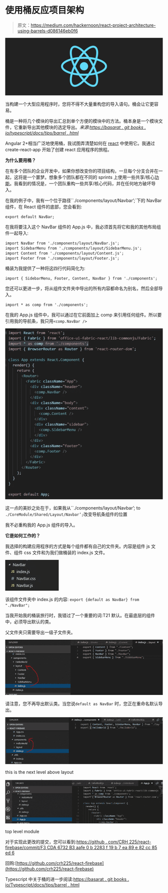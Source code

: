 # 使用桶反应项目架构

> 原文：<https://medium.com/hackernoon/react-project-architecture-using-barrels-d086146eb0f6>

![](img/b87c2a21f14090ac93cc45e632195a2e.png)

当构建一个大型应用程序时，您将不得不大量重构您的导入语句。桶会让它更容易。

桶是一种将几个模块的导出汇总到单个方便的模块中的方法。桶本身是一个模块文件，它重新导出其他模块的选定导出。*来源:*[*https://basarat . git books . io/typescript/docs/tips/barrel . html*](https://basarat.gitbooks.io/typescript/docs/tips/barrel.html)

Angular 2+相当广泛地使用桶，我试图弄清楚如何在 [react](https://hackernoon.com/tagged/react) 中使用它。我通过 create-react-app 开始了创建 react 应用程序的旅程。

**为什么要用桶？**

在有多个团队的企业开发中，如果你想改变你的项目结构，一旦每个分支合并在一起，这将是一个噩梦。想象多个团队都在不同的 sprints 上使用一些共享/核心[功能](https://hackernoon.com/tagged/functionality)。我看到的情况是，一个团队重构一些共享/核心代码，并在任何地方破坏导入。

在我的例子中，我有一个位于路径``./components/layout/Navbar’;`下的 NavBar 组件，在 React 组件的底部，您会看到:

```
export default NavBar;
```

在我将要注入这个 NavBar 组件的 App.js 中，我必须首先将它和我的其他布局组件一起导入:

```
import NavBar from './components/layout/NavBar.js';
import SidebarMenu from './components/layout/SidebarMenu.js';
import Content from './components/layout/Content.js';
import Footer from './components/layout/Footer.js';
```

桶装为我提供了一种将这四行代码简化为:

```
import { SidebarMenu, Footer, Content, NavBar } from './components';
```

您还可以更进一步，将从组件文件夹中导出的所有内容都命名为别名，然后全部导入。

```
import * as comp from './components';
```

在我的 App.js 组件中，我可以通过在它前面加上 comp 来引用任何组件。所以要引用我的导航条，我只用`<comp.NavBar />`

![](img/da3ea39c6630dae305e2751f48aa0575.png)

这一点的美妙之处在于，如果我从``./components/layout/Navbar’; to `./CoreModule/Shared/Layout/Navbar’;`改变导航条组件的位置

我不必重构我的 App.js 组件的导入。

**它是如何工作的？**

我选择的构建应用程序的方式是每个组件都有自己的文件夹。内容是组件 js 文件、组件 css 文件和为我们做桶装的 index.js 文件。

![](img/da98edc47841a02efeccfc0bb9233106.png)

该组件文件夹中 index.js 的内容:
`export {default as NavBar} from "./NavBar";`

当我开始我的桶装旅行时，我错过了一个重要的词:T21 默认。在最底层的组件中，必须导出默认的类。

父文件夹只需要导出一级子文件夹。

![](img/151ce3d50bb4b994ef3c3478bf121f52.png)

请注意，您不再导出默认类。当您说`default as NavBar` 时，您正在重命名默认导出。

![](img/54770a9222af49e3ab7d42fd58e79978.png)

this is the next level above layout

![](img/4d977a3dde1ee47ebea727e6fc20f308.png)

top level module

对于实现此更改的提交，您可以看到:[https://github . com/CRH 225/react-firebase/commit/F3 CDA 6732 B3 aafe 0 b 2283 f 19 b 7 ea 89 e 82 cc 85 ed 6](https://github.com/crh225/react-firebase/commit/f3cda6732b3aafe0b2283f19b7ea89e82cc85ed6)

回购:[https://github.com/crh225/react-firebase](https://github.com/crh225/react-firebase)

Typescript 中关于桶的进一步阅读:[https://basarat . git books . io/Typescript/docs/tips/barrel . html](https://basarat.gitbooks.io/typescript/docs/tips/barrel.html)